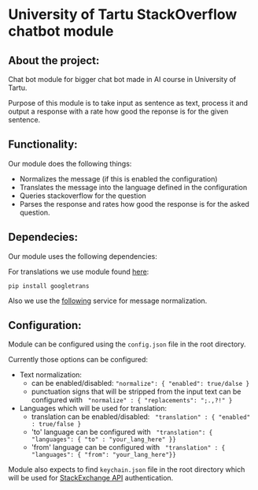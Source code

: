 # University of Tartu StackOverflow chatbot module

## About the project:
Chat bot module for bigger chat bot made in AI course in University of Tartu.

Purpose of this module is to take input as sentence as text, process it and output a response with a rate how good the reponse is for the given sentence.

## Functionality:
Our module does the following things:

* Normalizes the message (if this is enabled the configuration)
* Translates the message into the language defined in the configuration
* Queries stackoverflow for the question
* Parses the response and rates how good the response is for the asked question.

## Dependecies:
Our module uses the following dependencies:

For translations we use module found [here](http://py-googletrans.readthedocs.io/en/latest/):

```pip install googletrans```

Also we use the [following](http://prog.keeleressursid.ee/ws_etmrf/lemma.php) service for message normalization.

## Configuration:
Module can be configured using the ```config.json``` file in the root directory.

Currently those options can be configured:

* Text normalization:
  * can be enabled/disabled: ```"normalize": { "enabled": true/dalse }```
  * punctuation signs that will be stripped from the input text can be configured with ``` "normalize" : { "replacements": ";.,?!" }```
* Languages which will be used for translation:
  * translation can be enabled/disabled: ``` "translation" : { "enabled" : true/false }```
  * 'to' language can be configured with ``` "translation": { "languages": { "to" : "your_lang_here" }}```
  * 'from' language can be configured with ``` "translation" : { "languages": { "from": "your_lang_here"}}```


Module also expects to find ```keychain.json``` file in the root directory which will be used for [StackExchange API](https://api.stackexchange.com/) authentication. 
